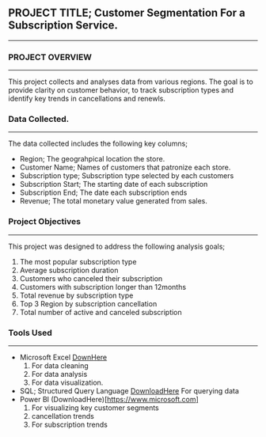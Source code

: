 
## PROJECT TITLE; Customer Segmentation For a Subscription Service.
---

### PROJECT OVERVIEW
---
This project collects and analyses data from various regions. The goal is to provide clarity on customer behavior, to track subscription types and identify key trends in cancellations and renewls.

### Data Collected.
---
The data collected includes the following key columns;
 - Region; The geograhpical location the store.
 - Customer Name; Names of customers that patronize each store.
 - Subscription type; Subscription type selected by each customers
 - Subscription Start; The starting date of each subscription
 - Subscription End; The date each subscription ends
 - Revenue; The total monetary value generated from sales.

### Project Objectives
---
This project was designed to address the following analysis goals;
 1. The most popular subscription type
 2. Average subscription duration
 3. Customers who canceled their subscription
 4. Customers with subscription longer than 12months
 5. Total revenue by subscription type
 6. Top 3 Region by subscription cancellation
 7. Total number of active and canceled subscription

 ### Tools Used
 ---
 - Microsoft Excel [DownHere](https://www.microsoft.come)
   1. For data cleaning
   2. For data analysis
   3. For data visualization.
 - SQL; Structured Query Language [DownloadHere](https://www.microsoft.com)
    For querying data
- Power BI (DownloadHere)[https://www.microsoft.com]
   1. For visualizing key customer segments
   2. cancellation trends
   3. For subscription trends
  
